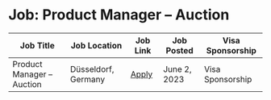 # Job: Product Manager – Auction

| Job Title | Job Location | Job Link | Job Posted | Visa Sponsorship |
| --- | --- | --- | --- | --- |
| Product Manager – Auction | Düsseldorf, Germany | [Apply](https://careers.trivago.com/job/r6730118002/) | June 2, 2023 | Visa Sponsorship |
